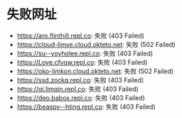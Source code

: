 # 失败网址
- https://aro.flinthill.repl.co: 失败 (403
Failed)
- https://cloud-limve.cloud.okteto.net: 失败 (502
Failed)
- https://su--yoyholee.repl.co: 失败 (403
Failed)
- https://Love.cfvqw.repl.co: 失败 (403
Failed)
- https://oko-limkon.cloud.okteto.net: 失败 (502
Failed)
- https://ssd.zockq.repl.co: 失败 (403
Failed)
- https://qi.limqin.repl.co: 失败 (403
Failed)
- https://deo.babox.repl.co: 失败 (403
Failed)
- https://beaspy--hting.repl.co: 失败 (403
Failed)
